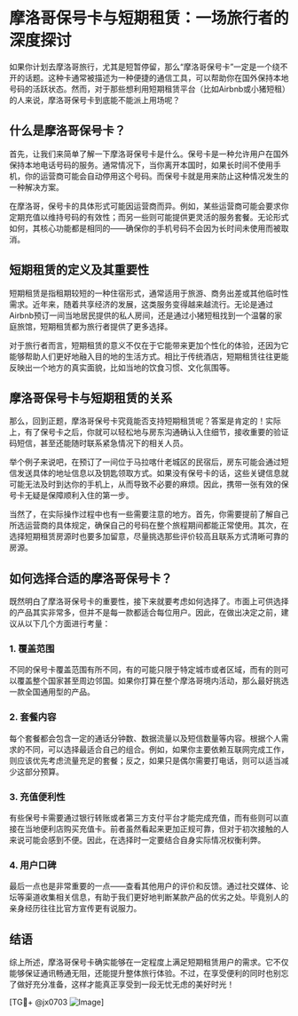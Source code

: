 # 摩洛哥保号卡与短期租赁：一场旅行者的深度探讨

如果你计划去摩洛哥旅行，尤其是短暂停留，那么“摩洛哥保号卡”一定是一个绕不开的话题。这种卡通常被描述为一种便捷的通信工具，可以帮助你在国外保持本地号码的活跃状态。然而，对于那些想利用短期租赁平台（比如Airbnb或小猪短租）的人来说，摩洛哥保号卡到底能不能派上用场呢？

## 什么是摩洛哥保号卡？

首先，让我们来简单了解一下摩洛哥保号卡是什么。保号卡是一种允许用户在国外保持本地电话号码的服务。通常情况下，当你离开本国时，如果长时间不使用手机，你的运营商可能会自动停用这个号码。而保号卡就是用来防止这种情况发生的一种解决方案。

在摩洛哥，保号卡的具体形式可能因运营商而异。例如，某些运营商可能会要求你定期充值以维持号码的有效性；而另一些则可能提供更灵活的服务套餐。无论形式如何，其核心功能都是相同的——确保你的手机号码不会因为长时间未使用而被取消。

## 短期租赁的定义及其重要性

短期租赁是指租期较短的一种住宿形式，通常适用于旅游、商务出差或其他临时性需求。近年来，随着共享经济的发展，这类服务变得越来越流行。无论是通过Airbnb预订一间当地居民提供的私人房间，还是通过小猪短租找到一个温馨的家庭旅馆，短期租赁都为旅行者提供了更多选择。

对于旅行者而言，短期租赁的意义不仅在于它能带来更加个性化的体验，还因为它能够帮助人们更好地融入目的地的生活方式。相比于传统酒店，短期租赁往往更能反映出一个地方的真实面貌，比如当地的饮食习惯、文化氛围等。

## 摩洛哥保号卡与短期租赁的关系

那么，回到正题，摩洛哥保号卡究竟能否支持短期租赁呢？答案是肯定的！实际上，有了保号卡之后，你就可以轻松地与房东沟通确认入住细节，接收重要的验证码短信，甚至还能随时联系紧急情况下的相关人员。

举个例子来说吧，在预订了一间位于马拉喀什老城区的民宿后，房东可能会通过短信发送具体的地址信息以及钥匙领取方式。如果没有保号卡的话，这些关键信息就可能无法及时到达你的手机上，从而导致不必要的麻烦。因此，携带一张有效的保号卡无疑是保障顺利入住的第一步。

当然了，在实际操作过程中也有一些需要注意的地方。首先，你需要提前了解自己所选运营商的具体规定，确保自己的号码在整个旅程期间都能正常使用。其次，在选择短期租赁房源时也要多加留意，尽量挑选那些评价较高且联系方式清晰可靠的房源。

## 如何选择合适的摩洛哥保号卡？

既然明白了摩洛哥保号卡的重要性，接下来就要考虑如何选择了。市面上可供选择的产品其实非常多，但并不是每一款都适合每位用户。因此，在做出决定之前，建议从以下几个方面进行考量：

### 1. 覆盖范围
不同的保号卡覆盖范围有所不同，有的可能只限于特定城市或者区域，而有的则可以覆盖整个国家甚至周边邻国。如果你打算在整个摩洛哥境内活动，那么最好挑选一款全国通用型的产品。

### 2. 套餐内容
每个套餐都会包含一定的通话分钟数、数据流量以及短信数量等内容。根据个人需求的不同，可以选择最适合自己的组合。例如，如果你主要依赖互联网完成工作，则应该优先考虑流量充足的套餐；反之，如果只是偶尔需要打电话，则可以适当减少这部分预算。

### 3. 充值便利性
有些保号卡需要通过银行转账或者第三方支付平台才能完成充值，而有些则可以直接在当地便利店购买充值卡。前者虽然看起来更加正规可靠，但对于初次接触的人来说可能会感到不便。因此，在选择时一定要结合自身实际情况权衡利弊。

### 4. 用户口碑
最后一点也是非常重要的一点——查看其他用户的评价和反馈。通过社交媒体、论坛等渠道收集相关信息，有助于我们更好地判断某款产品的优劣之处。毕竟别人的亲身经历往往比官方宣传更有说服力。

## 结语

综上所述，摩洛哥保号卡确实能够在一定程度上满足短期租赁用户的需求。它不仅能够保证通讯畅通无阻，还能提升整体旅行体验。不过，在享受便利的同时也别忘了做好充分准备，这样才能真正享受到一段无忧无虑的美好时光！

[TG💪+ @jx0703 ![Image](https://github.com/user-attachments/assets/dbca1d08-cadb-493c-b0ec-ad6f7a83f270)]